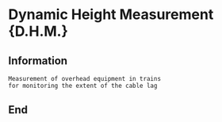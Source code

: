 # Dynamic Height Measurement {D.H.M.}
## Information
```
Measurement of overhead equipment in trains
for monitoring the extent of the cable lag
```
## End
